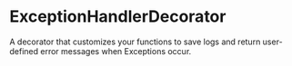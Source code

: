 # ExceptionHandlerDecorator
A decorator that customizes your functions to save logs and return user-defined error messages when Exceptions occur.
